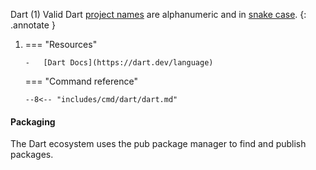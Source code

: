Dart (1)
Valid Dart [project names](https://dart.dev/tools/pub/pubspec#name) are alphanumeric and in [snake case](https://en.wikipedia.org/wiki/Snake_case).
{: .annotate }

1.  === "Resources"

        -   [Dart Docs](https://dart.dev/language)

    === "Command reference"

        --8<-- "includes/cmd/dart/dart.md"

#### Packaging

The Dart ecosystem uses the pub package manager to find and publish packages.


